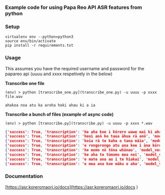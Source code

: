 ### Example code for using Papa Reo API ASR features from python

### Setup

```
virtualenv env --python=python3
source env/bin/activate 
pip install -r requirements.txt
```

### Usage

This assumes you have the required username and password for the papareo api (uuuu and xxxx respetively in the below)

**Transcribe one file**

```
(env) > python [transcribe_one.py](transcribe_one.py) -u uuuu -p xxxx file.wav
```

```
ahakoa noa atu ka aroha hoki ahau ki a ia
```


**Transcribe a bunch of files (example of async code)**

```
(env) > python [transcribe.py](transcribe.py) -u uuuu -p xxxx *.wav
```

```json
{'success': True, 'transcription': 'he aha koe i kōrero wawe mai ki ahau', 'model_version': '20201126_SC_0.9.1_thm', 'log': "Took 3.1s to transcribe 2.8s audio file /tmp/tmpyh99rc6e.wav'", 'file': '178.wav', 'http_status': 200}
{'success': True, 'transcription': 'heoi anō ko taua āhua rā anō', 'model_version': '20201126_SC_0.9.1_thm', 'log': "Took 2.7s to transcribe 2.1s audio file /tmp/tmpkyg86s1i.wav'", 'file': '151.wav', 'http_status': 200}
{'success': True, 'transcription': 'koia rā te kaha o tana māia', 'model_version': '20201126_SC_0.9.1_thm', 'log': "Took 3.3s to transcribe 2.9s audio file /tmp/tmplo2r2zya.wav'", 'file': '118.wav', 'http_status': 200}
{'success': True, 'transcription': 'e rongorongo atu ana koe i āna kōrero', 'model_version': '20201126_SC_0.9.1_thm', 'log': "Took 3.5s to transcribe 3.2s audio file /tmp/tmpy0hssa3l.wav'", 'file': '187.wav', 'http_status': 200}
{'success': True, 'transcription': 'he momo nō tōna whānau', 'model_version': '20201126_SC_0.9.1_thm', 'log': "Took 3.7s to transcribe 3.1s audio file /tmp/tmp088823jt.wav'", 'file': '117.wav', 'http_status': 200}
{'success': True, 'transcription': 'he aha te tūmomo mea nei', 'model_version': '20201126_SC_0.9.1_thm', 'log': "Took 1.9s to transcribe 2.0s audio file /tmp/tmpm3w_ou8h.wav'", 'file': '225.wav', 'http_status': 200}
{'success': True, 'transcription': 'e mate ana au i te hiakai', 'model_version': '20201126_SC_0.9.1_thm', 'log': "Took 2.6s to transcribe 2.9s audio file /tmp/tmphqmu4_kd.wav'", 'file': '172.wav', 'http_status': 200}
{'success': True, 'transcription': 'e mea ana koe māku e aha', 'model_version': '20201126_SC_0.9.1_thm', 'log': "Took 2.3s to transcribe 2.5s audio file /tmp/tmp0eubep47.wav'", 'file': '202.wav', 'http_status': 200}
```

### Documentation

[https://asr.koreromaori.io/docs](https://asr.koreromaori.io/docs
)

